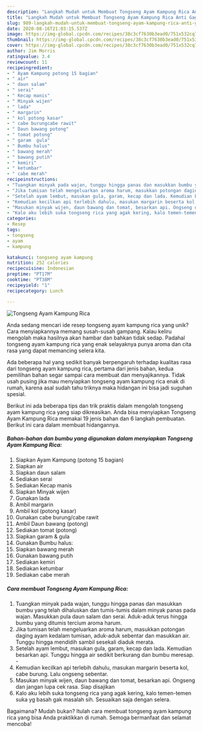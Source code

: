 ```yaml
---
description: "Langkah Mudah untuk Membuat Tongseng Ayam Kampung Rica Anti Gagal"
title: "Langkah Mudah untuk Membuat Tongseng Ayam Kampung Rica Anti Gagal"
slug: 989-langkah-mudah-untuk-membuat-tongseng-ayam-kampung-rica-anti-gagal
date: 2020-08-16T21:03:15.537Z
image: https://img-global.cpcdn.com/recipes/38c3cf7630b3ead0/751x532cq70/tongseng-ayam-kampung-rica-foto-resep-utama.jpg
thumbnail: https://img-global.cpcdn.com/recipes/38c3cf7630b3ead0/751x532cq70/tongseng-ayam-kampung-rica-foto-resep-utama.jpg
cover: https://img-global.cpcdn.com/recipes/38c3cf7630b3ead0/751x532cq70/tongseng-ayam-kampung-rica-foto-resep-utama.jpg
author: Jim Morris
ratingvalue: 3.4
reviewcount: 11
recipeingredient:
- " Ayam Kampung potong 15 bagian"
- " air"
- " daun salam"
- " serai"
- " Kecap manis"
- " Minyak wijen"
- " lada"
- " margarin"
- " kol potong kasar"
- " cabe burungcabe rawit"
- " Daun bawang potong"
- " tomat potong"
- " garam  gula"
- " Bumbu halus"
- " bawang merah"
- " bawang putih"
- " kemiri"
- " ketumbar"
- " cabe merah"
recipeinstructions:
- "Tuangkan minyak pada wajan, tunggu hingga panas dan masukkan bumbu yang telah dihaluskan dan tumis-tumis dalam minyak panas pada wajan. Masukkan pula daun salam dan serai. Aduk-aduk terus hingga bumbu yang ditumis tercium aroma harum.⁣"
- "Jika tumisan telah mengeluarkan aroma harum, masukkan potongan daging ayam kedalam tumisan, aduk-aduk sebentar dan masukkan air. Tunggu hingga mendidih sambil sesekali diaduk merata.⁣"
- "Setelah ayam lembut, masukan gula, garam, kecap dan lada. Kemudian besarkan api. Tunggu hingga air sedikit berkurang dan bumbu meresap.⁣ ⁣"
- "Kemudian kecilkan api terlebih dahulu, masukan margarin beserta kol, cabe burung. Lalu ongseng sebentar.⁣"
- "Masukan minyak wijen, daun bawang dan tomat, besarkan api. Ongseng dan jangan lupa cek rasa. Siap disajikan⁣"
- "Kalo aku lebih suka tongseng rica yang agak kering, kalo temen-temen suka yg basah gak masalah sih. Sesuaikan saja dengan selera.⁣"
categories:
- Resep
tags:
- tongseng
- ayam
- kampung

katakunci: tongseng ayam kampung 
nutrition: 252 calories
recipecuisine: Indonesian
preptime: "PT17M"
cooktime: "PT38M"
recipeyield: "1"
recipecategory: Lunch

---
```



![Tongseng Ayam Kampung Rica](https://img-global.cpcdn.com/recipes/38c3cf7630b3ead0/751x532cq70/tongseng-ayam-kampung-rica-foto-resep-utama.jpg)

Anda sedang mencari ide resep tongseng ayam kampung rica yang unik? Cara menyiapkannya memang susah-susah gampang. Kalau keliru mengolah maka hasilnya akan hambar dan bahkan tidak sedap. Padahal tongseng ayam kampung rica yang enak selayaknya punya aroma dan cita rasa yang dapat memancing selera kita.



Ada beberapa hal yang sedikit banyak berpengaruh terhadap kualitas rasa dari tongseng ayam kampung rica, pertama dari jenis bahan, kedua pemilihan bahan segar sampai cara membuat dan menyajikannya. Tidak usah pusing jika mau menyiapkan tongseng ayam kampung rica enak di rumah, karena asal sudah tahu triknya maka hidangan ini bisa jadi suguhan spesial.


Berikut ini ada beberapa tips dan trik praktis dalam mengolah tongseng ayam kampung rica yang siap dikreasikan. Anda bisa menyiapkan Tongseng Ayam Kampung Rica memakai 19 jenis bahan dan 6 langkah pembuatan. Berikut ini cara dalam membuat hidangannya.

<!--inarticleads1-->

##### Bahan-bahan dan bumbu yang digunakan dalam menyiapkan Tongseng Ayam Kampung Rica:

1. Siapkan  Ayam Kampung (potong 15 bagian)
1. Siapkan  air
1. Siapkan  daun salam
1. Sediakan  serai
1. Sediakan  Kecap manis
1. Siapkan  Minyak wijen⁣
1. Gunakan  lada
1. Ambil  margarin
1. Ambil  kol (potong kasar)⁣
1. Gunakan  cabe burung/cabe rawit⁣
1. Ambil  Daun bawang (potong)
1. Sediakan  tomat (potong)⁣
1. Siapkan  garam &amp; gula
1. Gunakan  Bumbu halus:⁣
1. Siapkan  bawang merah⁣
1. Gunakan  bawang putih⁣
1. Sediakan  kemiri⁣
1. Sediakan  ketumbar
1. Sediakan  cabe merah




<!--inarticleads2-->

##### Cara membuat Tongseng Ayam Kampung Rica:

1. Tuangkan minyak pada wajan, tunggu hingga panas dan masukkan bumbu yang telah dihaluskan dan tumis-tumis dalam minyak panas pada wajan. Masukkan pula daun salam dan serai. Aduk-aduk terus hingga bumbu yang ditumis tercium aroma harum.⁣
1. Jika tumisan telah mengeluarkan aroma harum, masukkan potongan daging ayam kedalam tumisan, aduk-aduk sebentar dan masukkan air. Tunggu hingga mendidih sambil sesekali diaduk merata.⁣
1. Setelah ayam lembut, masukan gula, garam, kecap dan lada. Kemudian besarkan api. Tunggu hingga air sedikit berkurang dan bumbu meresap.⁣ - ⁣
1. Kemudian kecilkan api terlebih dahulu, masukan margarin beserta kol, cabe burung. Lalu ongseng sebentar.⁣
1. Masukan minyak wijen, daun bawang dan tomat, besarkan api. Ongseng dan jangan lupa cek rasa. Siap disajikan⁣
1. Kalo aku lebih suka tongseng rica yang agak kering, kalo temen-temen suka yg basah gak masalah sih. Sesuaikan saja dengan selera.⁣




Bagaimana? Mudah bukan? Itulah cara membuat tongseng ayam kampung rica yang bisa Anda praktikkan di rumah. Semoga bermanfaat dan selamat mencoba!
